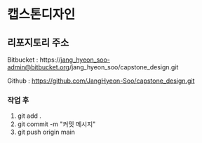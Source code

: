 # 캡스톤디자인

## 리포지토리 주소
Bitbucket : https://jang_hyeon_soo-admin@bitbucket.org/jang_hyeon_soo/capstone_design.git


Github : https://github.com/JangHyeon-Soo/capstone_design.git
### 작업 후
1. git add .
2. git commit -m "커밋 메시지"
3. git push origin main 

